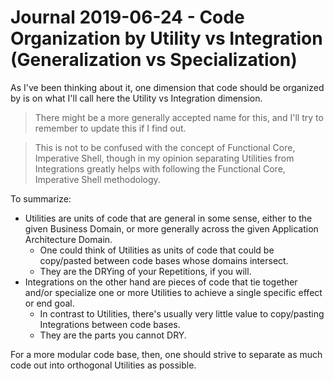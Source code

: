 Journal 2019-06-24 - Code Organization by Utility vs Integration (Generalization vs Specialization)
=========

As I've been thinking about it, one dimension that code should be organized by is on what I'll call here the Utility vs Integration dimension.

> There might be a more generally accepted name for this, and I'll try to remember to update this if I find out.

> This is not to be confused with the concept of Functional Core, Imperative Shell, though in my opinion separating Utilities from Integrations greatly helps with following the Functional Core, Imperative Shell methodology.

To summarize:

- Utilities are units of code that are general in some sense, either to the given Business Domain, or more generally across the given Application Architecture Domain.
    - One could think of Utilities as units of code that could be copy/pasted between code bases whose domains intersect.
    - They are the DRYing of your Repetitions, if you will.
- Integrations on the other hand are pieces of code that tie together and/or specialize one or more Utilities to achieve a single specific effect or end goal.
    - In contrast to Utilities, there's usually very little value to copy/pasting Integrations between code bases.
    - They are the parts you cannot DRY.

For a more modular code base, then, one should strive to separate as much code out into orthogonal Utilities as possible.
